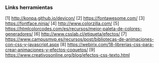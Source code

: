 ### Links herramientas

[1] http://konpa.github.io/devicon/
[2] https://fontawesome.com/
[3] https://fontface.ninja/
[4] http://www.colorzilla.com/
[5] https://htmlcolorcodes.com/es/recursos/mejor-paleta-de-colores-generadores/
[6] http://www.csslab.cl/etiqueta/efectos/
[7] https://www.campusmvp.es/recursos/post/bibliotecas-de-animaciones-con-css-y-javascript.aspx
[8] https://webirix.com/18-librerias-css-para-crear-animaciones-y-efectos-coquetos/
[9] https://www.creativosonline.org/blog/efectos-css-texto.html
